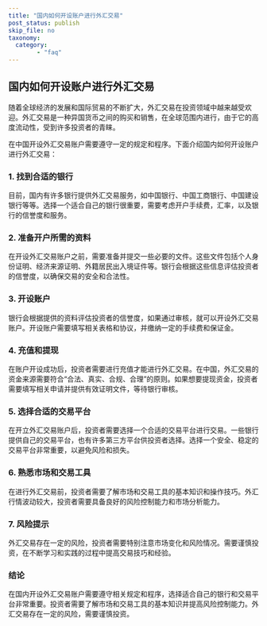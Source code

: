```yaml
---
title: "国内如何开设账户进行外汇交易"
post_status: publish
skip_file: no
taxonomy:
  category:
        - "faq"
---
```


## 国内如何开设账户进行外汇交易

随着全球经济的发展和国际贸易的不断扩大，外汇交易在投资领域中越来越受欢迎。外汇交易是一种异国货币之间的购买和销售，在全球范围内进行，由于它的高度流动性，受到许多投资者的青睐。

在中国开设外汇交易账户需要遵守一定的规定和程序。下面介绍国内如何开设账户进行外汇交易：

### 1\. 找到合适的银行

目前，国内有许多银行提供外汇交易服务，如中国银行、中国工商银行、中国建设银行等等。选择一个适合自己的银行很重要，需要考虑开户手续费，汇率，以及银行的信誉度和服务。

### 2\. 准备开户所需的资料

在开设外汇交易账户之前，需要准备并提交一些必要的文件。这些文件包括个人身份证明、经济来源证明、外籍居民出入境证件等。银行会根据这些信息评估投资者的信誉度，以确保交易的安全和合法性。

### 3\. 开设账户

银行会根据提供的资料评估投资者的信誉度，如果通过审核，就可以开设外汇交易账户。开设账户需要填写相关表格和协议，并缴纳一定的手续费和保证金。

### 4\. 充值和提现

在账户开设成功后，投资者需要进行充值才能进行外汇交易。在中国，外汇交易的资金来源需要符合“合法、真实、合规、合理”的原则。如果想要提现资金，投资者需要填写相关申请并提供有效证明文件，等待银行审核。

### 5\. 选择合适的交易平台

在开立外汇交易账户后，投资者需要选择一个合适的交易平台进行交易。一些银行提供自己的交易平台，也有许多第三方平台供投资者选择。选择一个安全、稳定的交易平台非常重要，以避免风险和损失。

### 6\. 熟悉市场和交易工具

在进行外汇交易前，投资者需要了解市场和交易工具的基本知识和操作技巧。外汇行情波动较大，投资者需要具备良好的风险控制能力和市场分析能力。

### 7\. 风险提示

外汇交易存在一定的风险，投资者需要特别注意市场变化和风险情况。需要谨慎投资，在不断学习和实践的过程中提高交易技巧和经验。

### 结论

在国内开设外汇交易账户需要遵守相关规定和程序，选择适合自己的银行和交易平台非常重要。投资者需要了解市场和交易工具的基本知识并提高风险控制能力。外汇交易存在一定的风险，需要谨慎投资。
